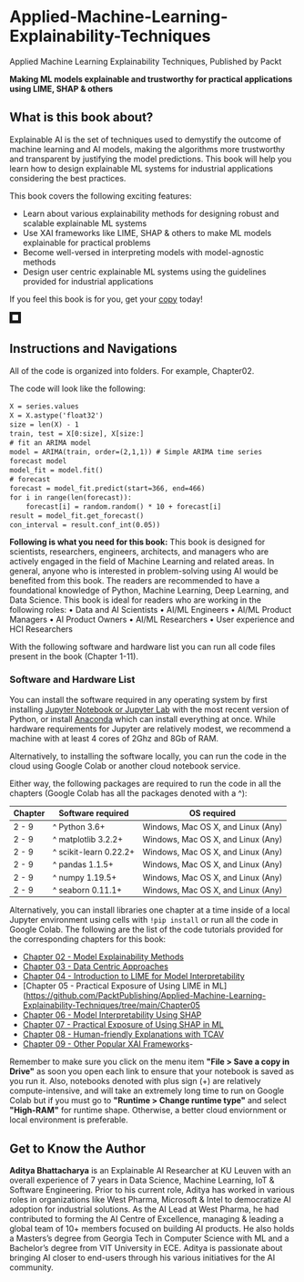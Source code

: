 # Applied-Machine-Learning-Explainability-Techniques
Applied Machine Learning Explainability Techniques, Published by Packt


**Making ML models explainable and trustworthy for practical applications using LIME, SHAP & others**

## What is this book about?
Explainable AI is the set of techniques used to demystify the outcome of machine learning and AI models, making the algorithms more trustworthy and transparent by justifying the model predictions. This book will help you learn how to design explainable ML systems for industrial applications considering the best practices.

This book covers the following exciting features: 
* Learn about various explainability methods for designing robust and scalable explainable ML systems
* Use XAI frameworks like LIME, SHAP & others to make ML models explainable for practical problems
* Become well-versed in interpreting models with model-agnostic methods
* Design user centric explainable ML systems using the guidelines provided for industrial applications

If you feel this book is for you, get your [copy]([https://www.amazon.com/dp/180020390X](https://www.amazon.com/Applied-Machine-Learning-Explainability-Techniques-dp-1803246154/dp/1803246154/)) today!

<a href="https://www.packtpub.com/?utm_source=github&utm_medium=banner&utm_campaign=GitHubBanner"><img src="https://raw.githubusercontent.com/PacktPublishing/GitHub/master/GitHub.png" 
alt="https://www.packtpub.com/" border="5" /></a>


## Instructions and Navigations
All of the code is organized into folders. For example, Chapter02.

The code will look like the following:
```
X = series.values
X = X.astype('float32')
size = len(X) - 1
train, test = X[0:size], X[size:]
# fit an ARIMA model
model = ARIMA(train, order=(2,1,1)) # Simple ARIMA time series forecast model
model_fit = model.fit()
# forecast
forecast = model_fit.predict(start=366, end=466)
for i in range(len(forecast)):
    forecast[i] = random.random() * 10 + forecast[i]
result = model_fit.get_forecast()
con_interval = result.conf_int(0.05))
```

**Following is what you need for this book:**
This book is designed for scientists, researchers, engineers, architects, and managers who are actively engaged in the field of Machine Learning and related areas. In general, anyone who is interested in problem-solving using AI would be benefited from this book. The readers are recommended to have a foundational knowledge of Python, Machine Learning, Deep Learning, and Data Science. This book is ideal for readers who are working in the following roles:
•	Data and AI Scientists 
•	AI/ML Engineers
•	AI/ML Product Managers
•	AI Product Owners
•	AI/ML Researchers
•	User experience and HCI Researchers


With the following software and hardware list you can run all code files present in the book (Chapter 1-11).

### Software and Hardware List

You can install the software required in any operating system by first installing [Jupyter Notebook or Jupyter Lab](https://jupyter.readthedocs.io/en/latest/install.html) with the most recent version of Python, or install [Anaconda](https://docs.anaconda.com/anaconda/) which can install everything at once. While hardware requirements for Jupyter are relatively modest, we recommend a machine with at least 4 cores of 2Ghz and 8Gb of RAM.

Alternatively, to installing the software locally, you can run the code in the cloud using Google Colab or another cloud notebook service.  

Either way, the following packages are required to run the code in all the chapters (Google Colab has all the packages denoted with a ^):

| Chapter      | Software required                     | OS required                        |
| ------------ | --------------------------------------| -----------------------------------|
| 2 - 9       | ^ Python 3.6+                         | Windows, Mac OS X, and Linux (Any) |
| 2 - 9       | ^ matplotlib 3.2.2+                   | Windows, Mac OS X, and Linux (Any) |
| 2 - 9       | ^ scikit-learn 0.22.2+                | Windows, Mac OS X, and Linux (Any) |
| 2 - 9       | ^ pandas 1.1.5+                       | Windows, Mac OS X, and Linux (Any) |
| 2 - 9       | ^ numpy 1.19.5+                       | Windows, Mac OS X, and Linux (Any) |
| 2 - 9       | ^ seaborn 0.11.1+                     | Windows, Mac OS X, and Linux (Any) |



Alternatively, you can install libraries one chapter at a time inside of a local Jupyter environment using cells with `!pip install` or run all the code in Google Colab. The following are the list of the code tutorials provided for the corresponding chapters for this book: 

- [Chapter 02 - Model Explainability Methods](https://github.com/PacktPublishing/Applied-Machine-Learning-Explainability-Techniques/tree/main/Chapter02)
- [Chapter 03 - Data Centric Approaches](https://github.com/PacktPublishing/Applied-Machine-Learning-Explainability-Techniques/tree/main/Chapter03)
- [Chapter 04 - Introduction to LIME for Model Interpretability](https://github.com/PacktPublishing/Applied-Machine-Learning-Explainability-Techniques/tree/main/Chapter04)
- [Chapter 05 - Practical Exposure of Using LIME in ML](https://github.com/PacktPublishing/Applied-Machine-Learning-Explainability-Techniques/tree/main/Chapter05
- [Chapter 06 - Model Interpretability Using SHAP](https://github.com/PacktPublishing/Applied-Machine-Learning-Explainability-Techniques/tree/main/Chapter06)
- [Chapter 07 - Practical Exposure of Using SHAP in ML](https://github.com/PacktPublishing/Applied-Machine-Learning-Explainability-Techniques/tree/main/Chapter07)
- [Chapter 08 - Human-friendly Explanations with TCAV](https://github.com/PacktPublishing/Applied-Machine-Learning-Explainability-Techniques/tree/main/Chapter08)
- [Chapter 09 - Other Popular XAI Frameworks](https://github.com/PacktPublishing/Applied-Machine-Learning-Explainability-Techniques/tree/main/Chapter09)- 

Remember to make sure you click on the menu item __"File > Save a copy in Drive"__ as soon you open each link to ensure that your notebook is saved as you run it. Also, notebooks denoted with plus sign (+) are relatively compute-intensive, and will take  an extremely long time to run on Google Colab but if you must go to __"Runtime > Change runtime type"__ and select __"High-RAM"__ for runtime shape. Otherwise, a better cloud enviornment or local environment is preferable.  


## Get to Know the Author
**Aditya Bhattacharya**
is an Explainable AI Researcher at KU Leuven with an overall experience of 7 years in Data Science, Machine Learning, IoT & Software Engineering. Prior to his current role, Aditya has worked in various roles in organizations like West Pharma, Microsoft & Intel to democratize AI adoption for industrial solutions. As the AI Lead at West Pharma, he had contributed to forming the AI Centre of Excellence, managing & leading a global team of 10+ members focused on building AI products. He also holds a Masters’s degree from Georgia Tech in Computer Science with ML and a Bachelor’s degree from VIT University in ECE. Aditya is passionate about bringing AI closer to end-users through his various initiatives for the AI community.

